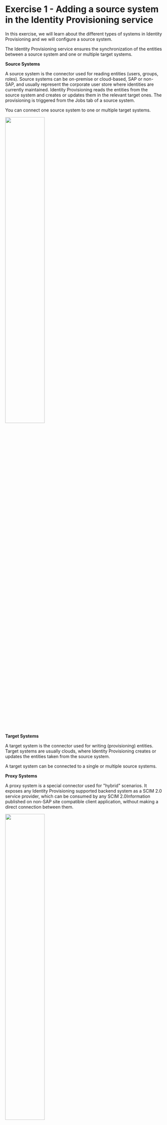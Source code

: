 # Exercise 1 - Adding a source system in the Identity Provisioning service

In this exercise, we will learn about the different types of systems in Identity Provisioning and we will configure a source system. 

The Identity Provisioning service ensures the synchronization of the entities between a source system and one or multiple target systems.

**Source Systems** 

A source system is the connector used for reading entities (users, groups, roles). Source systems can be on-premise or cloud-based, SAP or non-SAP, and usually represent the corporate user store where identities are currently maintained. Identity Provisioning reads the entities from the source system and creates or updates them in the relevant target ones. The provisioning is triggered from the Jobs tab of a source system.

You can connect one source system to one or multiple target systems.

<img src="/exercises/ex1/images/sourcesys.png" width=50% height=50%>

**Target Systems** 

A target system is the connector used for writing (provisioning) entities. Target systems are usually clouds, where Identity Provisioning creates or updates the entities taken from the source system.

A target system can be connected to a single or multiple source systems.

**Proxy Systems** 

A proxy system is a special connector used for "hybrid" scenarios. It exposes any Identity Provisioning supported backend system as a SCIM 2.0 service provider, which can be consumed by any SCIM 2.0Information published on non-SAP site compatible client application, without making a direct connection between them.

<img src="/exercises/ex1/images/proxy.png" width=50% height=50%>

More about it, on our product page under [System Types](https://help.sap.com/docs/identity-provisioning/identity-provisioning/system-types?locale=en-US).

The Identity Provisioning service supports provisioning of users and groups between multiple supported cloud and on-premise systems, both SAP and non-SAP. The complete list can be found under [Supported Systems](https://help.sap.com/docs/identity-provisioning/identity-provisioning/supported-systems?locale=en-US)


## Exercise 1.1 Creating a source system in IPS 

1. Navigate to the Identity Provisioning tab in the administrative console: 

<img src="/exercises/ex1/images/2IPS.png" width=50% height=50%>

2. Choose **Source Systems** from the drop-down list

<img src="/exercises/ex1/images/sources.png" width=50% height=50%>
 
3. In order to add a new Source Systenm, please press on **+Add**
<img src="/exercises/ex1/images/adds.png" width=50% height=50%>
   
4. Search for the **SAP SuccessFactors** connector Type
<img src="/exercises/ex1/images/choosesfsf.png" width=50% height=50%>
   
6. Choose a meaningfull name and description, such as **SAP SFSF**  and **my source system** for your system. Do not save yet the system.
   <img src="/exercises/ex1/images/adddesc.png" width=50% height=50%>
   
7. Navigate to the third tab called **Properties** press on the button **Add** and choose **Standard**
     <img src="/exercises/ex1/images/adddesc.png" width=50% height=50%>

8. For **Name** choose _sf.api.version_ and for **Value** write  _2_
     <img src="/exercises/ex1/images/SFSF21.png" width=50% height=50%>
     
9.  When you are done press on **Save**.
    <img src="/exercises/ex1/images/SFSF2.png" width=50% height=50%>
10. Your saved system should look like this :
        <img src="/exercises/ex1/images/SFSF3.png" width=50% height=50%>
12. Let us continue adding the rest of the necesary properties: 

## Example 1.1 Sub Exercise 1 Description

After completing these steps you will have created...

1. Click here.
<br>![](/exercises/ex1/images/01_01_0010.png)

2.	Insert this line of code.
```abap
response->set_text( |Hello World! | ). 
```



## Example 1.2 Sub Exercise 2 Description

After completing these steps you will have...

1.	Enter this code.
```abap
DATA(lt_params) = request->get_form_fields(  ).
READ TABLE lt_params REFERENCE INTO DATA(lr_params) WITH KEY name = 'cmd'.
  IF sy-subrc <> 0.
    response->set_status( i_code = 400
                     i_reason = 'Bad request').
    RETURN.
  ENDIF.

```

2.	Click here.
<br>![](/exercises/ex1/images/01_02_0010.png)


## Summary

You've now ...

Continue to - [Exercise 2 - Exercise 2 Description](../ex2/README.md)

